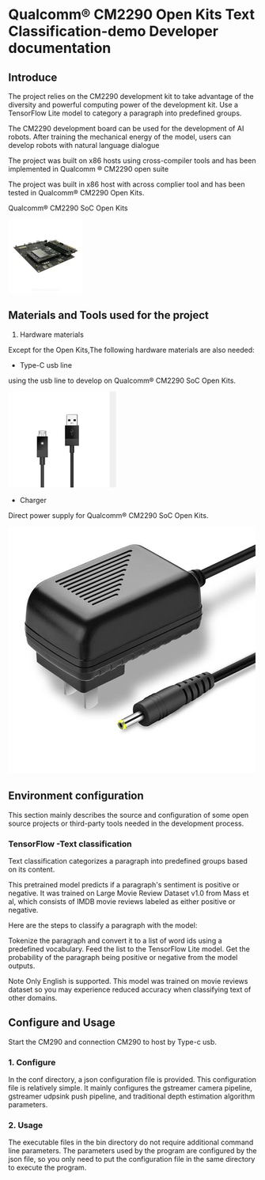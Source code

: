 # Qualcomm® CM2290 Open Kits Text Classification-demo Developer documentation

## Introduce

The project relies on the CM2290 development kit to take advantage of the diversity and powerful computing power of the development kit. Use a TensorFlow Lite model to category a paragraph into predefined groups.

The CM2290 development board can be used for the development of AI robots. After training the mechanical energy of the model, users can develop robots with natural language dialogue


The project was built on x86 hosts using cross-compiler tools and has been implemented in Qualcomm ® CM2290 open suite

The project was built in x86 host with across complier tool and has been tested in Qualcomm® CM2290 Open Kits.

Qualcomm® CM2290 SoC Open Kits

![CM2290](./res/2290-DK-4-150x150.webp)

## Materials and Tools used for the project

1. Hardware materials

Except for the Open Kits,The following hardware materials are also needed:

* Type-C usb line

using the usb line to develop on Qualcomm® CM2290 SoC Open Kits.

![usb line](./res/usb.png )

* Charger

Direct power supply for Qualcomm® CM2290 SoC Open Kits.

![charger](./res/charger.jpg )


## Environment configuration

This section mainly describes the source and configuration of some open source projects or third-party tools needed in the development process.

### TensorFlow  -Text classification

Text classification categorizes a paragraph into predefined groups based on its content.

This pretrained model predicts if a paragraph's sentiment is positive or negative. It was trained on Large Movie Review Dataset v1.0 from Mass et al, which consists of IMDB movie reviews labeled as either positive or negative.

Here are the steps to classify a paragraph with the model:

Tokenize the paragraph and convert it to a list of word ids using a predefined vocabulary.
Feed the list to the TensorFlow Lite model.
Get the probability of the paragraph being positive or negative from the model outputs.

Note
    Only English is supported.
    This model was trained on movie reviews dataset so you may experience reduced accuracy when classifying text of other domains.


## Configure and Usage
Start the CM290 and connection CM290 to host by Type-c usb.
### 1. Configure
In the conf directory, a json configuration file is provided. This configuration file is relatively simple. It mainly configures the gstreamer camera pipeline, gstreamer udpsink push pipeline, and traditional depth estimation algorithm parameters.

### 2. Usage
The executable files in the bin directory do not require additional command line parameters. The parameters used by the program are configured by the json file, so you only need to put the configuration file in the same directory to execute the program.
